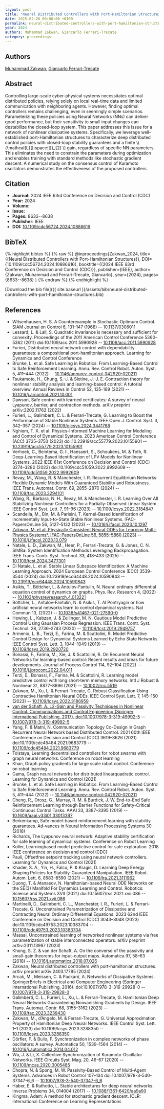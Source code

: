 ```yaml
---
layout: post
title: "Neural Distributed Controllers with Port-Hamiltonian Structures"
date: 2025-02-26 00:00:00 +0100
permalink: neural-distributed-controllers-with-port-hamiltonian-structures
year: 2024
authors: Muhammad Zakwan, Giancarlo Ferrari-Trecate
category: proceedings
---
```

 
## Authors
[Muhammad Zakwan](authors/muhammad-zakwan), [Giancarlo Ferrari-Trecate](authors/giancarlo-ferrari-trecate)
 
## Abstract
Controlling large-scale cyber-physical systems necessitates optimal distributed policies, relying solely on local real-time data and limited communication with neighboring agents. However, finding optimal controllers remains challenging, even in seemingly simple scenarios. Parameterizing these policies using Neural Networks (NNs) can deliver good performance, but their sensitivity to small input changes can destabilize the closed-loop system. This paper addresses this issue for a network of nonlinear dissipative systems. Specifically, we leverage well-established port-Hamiltonian structures to characterize deep distributed control policies with closed-loop stability guarantees and a finite \\( {\mathcal{L}[[:space:]]}_{2} \\) gain, regardless of specific NN parameters. This eliminates the need to constrain the parameters during optimization and enables training with standard methods like stochastic gradient descent. A numerical study on the consensus control of Kuramoto oscillators demonstrates the effectiveness of the proposed controllers.
 
## Citation
- **Journal:** 2024 IEEE 63rd Conference on Decision and Control (CDC)
- **Year:** 2024
- **Volume:** 
- **Issue:** 
- **Pages:** 8633--8638
- **Publisher:** IEEE
- **DOI:** [10.1109/cdc56724.2024.10886616](https://doi.org/10.1109/cdc56724.2024.10886616)
 
## BibTeX
{% highlight bibtex %}
{% raw %}
@inproceedings{Zakwan_2024,
  title={{Neural Distributed Controllers with Port-Hamiltonian Structures}},
  DOI={10.1109/cdc56724.2024.10886616},
  booktitle={{2024 IEEE 63rd Conference on Decision and Control (CDC)}},
  publisher={IEEE},
  author={Zakwan, Muhammad and Ferrari-Trecate, Giancarlo},
  year={2024},
  pages={8633--8638}
}
{% endraw %}
{% endhighlight %}
 
[Download the bib file]({{ site.baseurl }}/assets/bib/neural-distributed-controllers-with-port-hamiltonian-structures.bib)
 
## References
- Witsenhausen, H. S. A Counterexample in Stochastic Optimum Control. SIAM Journal on Control 6, 131–147 (1968) -- [10.1137/0306011](https://doi.org/10.1137/0306011)
- Lessard, L. & Lall, S. Quadratic invariance is necessary and sufficient for convexity. Proceedings of the 2011 American Control Conference 5360–5362 (2011) doi:10.1109/acc.2011.5990928 -- [10.1109/acc.2011.5990928](https://doi.org/10.1109/acc.2011.5990928)
- Furieri, Distributed neural network control with dependability guarantees: a compositional port-hamiltonian approach. Learning for Dynamics and Control Conference
- Brunke, L. et al. Safe Learning in Robotics: From Learning-Based Control to Safe Reinforcement Learning. Annu. Rev. Control Robot. Auton. Syst. 5, 411–444 (2022) -- [10.1146/annurev-control-042920-020211](https://doi.org/10.1146/annurev-control-042920-020211)
- Tsukamoto, H., Chung, S.-J. & Slotine, J.-J. E. Contraction theory for nonlinear stability analysis and learning-based control: A tutorial overview. Annual Reviews in Control 52, 135–169 (2021) -- [10.1016/j.arcontrol.2021.10.001](https://doi.org/10.1016/j.arcontrol.2021.10.001)
- Dawson, Safe control with learned certificates: A survey of neural Lyapunov, barrier, and contraction methods. arXiv preprint arXiv:2202.11762 (2022)
- Furieri, L., Galimberti, C. L. & Ferrari-Trecate, G. Learning to Boost the Performance of Stable Nonlinear Systems. IEEE Open J. Control. Syst. 3, 342–357 (2024) -- [10.1109/ojcsys.2024.3441768](https://doi.org/10.1109/ojcsys.2024.3441768)
- Nghiem, T. X. et al. Physics-Informed Machine Learning for Modeling and Control of Dynamical Systems. 2023 American Control Conference (ACC) 3735–3750 (2023) doi:10.23919/acc55779.2023.10155901 -- [10.23919/acc55779.2023.10155901](https://doi.org/10.23919/acc55779.2023.10155901)
- Verhoek, C., Beintema, G. I., Haesaert, S., Schoukens, M. & Toth, R. Deep-Learning-Based Identification of LPV Models for Nonlinear Systems. 2022 IEEE 61st Conference on Decision and Control (CDC) 3274–3280 (2022) doi:10.1109/cdc51059.2022.9992609 -- [10.1109/cdc51059.2022.9992609](https://doi.org/10.1109/cdc51059.2022.9992609)
- Revay, M., Wang, R. & Manchester, I. R. Recurrent Equilibrium Networks: Flexible Dynamic Models With Guaranteed Stability and Robustness. IEEE Trans. Automat. Contr. 69, 2855–2870 (2024) -- [10.1109/tac.2023.3294101](https://doi.org/10.1109/tac.2023.3294101)
- Wang, R., Barbara, N. H., Revay, M. & Manchester, I. R. Learning Over All Stabilizing Nonlinear Controllers for a Partially-Observed Linear System. IEEE Control Syst. Lett. 7, 91–96 (2023) -- [10.1109/lcsys.2022.3184847](https://doi.org/10.1109/lcsys.2022.3184847)
- Scandella, M., Bin, M. & Parisini, T. Kernel-Based Identification of Incrementally Input-to-State Stable Nonlinear Systems. IFAC-PapersOnLine 56, 5127–5132 (2023) -- [10.1016/j.ifacol.2023.10.1297](https://doi.org/10.1016/j.ifacol.2023.10.1297)
- [Zakwan, M. et al. Physically Consistent Neural ODEs for Learning Multi-Physics Systems*. IFAC-PapersOnLine 56, 5855–5860 (2023)](physically-consistent-neural-odes-for-learning-multi-physics-systems) -- [10.1016/j.ifacol.2023.10.079](https://doi.org/10.1016/j.ifacol.2023.10.079)
- Natale, L. D., Zakwan, M., Heer, P., Ferrari-Trecate, G. & Jones, C. N. SIMBa: System Identification Methods Leveraging Backpropagation. IEEE Trans. Contr. Syst. Technol. 33, 418–433 (2025) -- [10.1109/tcst.2024.3477301](https://doi.org/10.1109/tcst.2024.3477301)
- Di Natale, L. et al. Stable Linear Subspace Identification: A Machine Learning Approach. 2024 European Control Conference (ECC) 3539–3544 (2024) doi:10.23919/ecc64448.2024.10590843 -- [10.23919/ecc64448.2024.10590843](https://doi.org/10.23919/ecc64448.2024.10590843)
- Asikis, T., Böttcher, L. & Antulov-Fantulin, N. Neural ordinary differential equation control of dynamics on graphs. Phys. Rev. Research 4, (2022) -- [10.1103/physrevresearch.4.013221](https://doi.org/10.1103/physrevresearch.4.013221)
- Böttcher, L., Antulov-Fantulin, N. & Asikis, T. AI Pontryagin or how artificial neural networks learn to control dynamical systems. Nat Commun 13, (2022) -- [10.1038/s41467-021-27590-0](https://doi.org/10.1038/s41467-021-27590-0)
- Hewing, L., Kabzan, J. & Zeilinger, M. N. Cautious Model Predictive Control Using Gaussian Process Regression. IEEE Trans. Contr. Syst. Technol. 28, 2736–2743 (2020) -- [10.1109/tcst.2019.2949757](https://doi.org/10.1109/tcst.2019.2949757)
- Armenio, L. B., Terzi, E., Farina, M. & Scattolini, R. Model Predictive Control Design for Dynamical Systems Learned by Echo State Networks. IEEE Control Syst. Lett. 3, 1044–1049 (2019) -- [10.1109/lcsys.2019.2920720](https://doi.org/10.1109/lcsys.2019.2920720)
- Bonassi, F., Farina, M., Xie, J. & Scattolini, R. On Recurrent Neural Networks for learning-based control: Recent results and ideas for future developments. Journal of Process Control 114, 92–104 (2022) -- [10.1016/j.jprocont.2022.04.011](https://doi.org/10.1016/j.jprocont.2022.04.011)
- Terzi, E., Bonassi, F., Farina, M. & Scattolini, R. Learning model predictive control with long short‐term memory networks. Intl J Robust &amp; Nonlinear 31, 8877–8896 (2021) -- [10.1002/rnc.5519](https://doi.org/10.1002/rnc.5519)
- Zakwan, M., Xu, L. & Ferrari-Trecate, G. Robust Classification Using Contractive Hamiltonian Neural ODEs. IEEE Control Syst. Lett. 7, 145–150 (2023) -- [10.1109/lcsys.2022.3186959](https://doi.org/10.1109/lcsys.2022.3186959)
- [van der Schaft, A. L2-Gain and Passivity Techniques in Nonlinear Control. Communications and Control Engineering (Springer International Publishing, 2017). doi:10.1007/978-3-319-49992-5](l2-gain-and-passivity-techniques-in-nonlinear-control) -- [10.1007/978-3-319-49992-5](https://doi.org/10.1007/978-3-319-49992-5)
- Yang, F. & Matni, N. Communication Topology Co-Design in Graph Recurrent Neural Network based Distributed Control. 2021 60th IEEE Conference on Decision and Control (CDC) 3619–3626 (2021) doi:10.1109/cdc45484.2021.9683779 -- [10.1109/cdc45484.2021.9683779](https://doi.org/10.1109/cdc45484.2021.9683779)
- Tolstaya, Learning decentralized controllers for robot swarms with graph neural networks. Conference on robot learning
- Khan, Graph policy gradients for large scale robot control. Conference on robot learning
- Gama, Graph neural networks for distributed linearquadratic control. Learning for Dynamics and Control (2021)
- Brunke, L. et al. Safe Learning in Robotics: From Learning-Based Control to Safe Reinforcement Learning. Annu. Rev. Control Robot. Auton. Syst. 5, 411–444 (2022) -- [10.1146/annurev-control-042920-020211](https://doi.org/10.1146/annurev-control-042920-020211)
- Cheng, R., Orosz, G., Murray, R. M. & Burdick, J. W. End-to-End Safe Reinforcement Learning through Barrier Functions for Safety-Critical Continuous Control Tasks. AAAI 33, 3387–3395 (2019) -- [10.1609/aaai.v33i01.33013387](https://doi.org/10.1609/aaai.v33i01.33013387)
- Berkenkamp, Safe model-based reinforcement learning with stability guarantees. Ad-vances in Neural Information Processing Systems 30 (2018)
- Richards, The Lyapunov neural network: Adaptive stability certification for safe learning of dynamical systems. Conference on Robot Learning
- Koller, Learningbased model predictive control for safe exploration. 2018 IEEE conference on decision and control (CDC)
- Pauli, Offsetfree setpoint tracking using neural network controllers. Learning for Dynamics and Control (2021)
- Khader, S. A., Yin, H., Falco, P. & Kragic, D. Learning Deep Energy Shaping Policies for Stability-Guaranteed Manipulation. IEEE Robot. Autom. Lett. 6, 8583–8590 (2021) -- [10.1109/lra.2021.3111962](https://doi.org/10.1109/lra.2021.3111962)
- Duong, T. & Atanasov, N. Hamiltonian-based Neural ODE Networks on the SE(3) Manifold For Dynamics Learning and Control. Robotics: Science and Systems XVII (2021) doi:10.15607/rss.2021.xvii.086 -- [10.15607/rss.2021.xvii.086](https://doi.org/10.15607/rss.2021.xvii.086)
- Martinelli, D., Galimberti, C. L., Manchester, I. R., Furieri, L. & Ferrari-Trecate, G. Unconstrained Parametrization of Dissipative and Contracting Neural Ordinary Differential Equations. 2023 62nd IEEE Conference on Decision and Control (CDC) 3043–3048 (2023) doi:10.1109/cdc49753.2023.10383704 -- [10.1109/cdc49753.2023.10383704](https://doi.org/10.1109/cdc49753.2023.10383704)
- Massai, Unconstrained learning of networked nonlinear systems via free parametrization of stable interconnected operators. arXiv preprint arXiv:2311.13967 (2023)
- Khong, S. Z. & van der Schaft, A. On the converse of the passivity and small-gain theorems for input–output maps. Automatica 97, 58–63 (2018) -- [10.1016/j.automatica.2018.07.026](https://doi.org/10.1016/j.automatica.2018.07.026)
- Zakwan, Neural distributed controllers with port-hamiltonian structures. arXiv preprint arXiv:2403.17785 (2024)
- Arcak, M., Meissen, C. & Packard, A. Networks of Dissipative Systems. SpringerBriefs in Electrical and Computer Engineering (Springer International Publishing, 2016). doi:10.1007/978-3-319-29928-0 -- [10.1007/978-3-319-29928-0](https://doi.org/10.1007/978-3-319-29928-0)
- Galimberti, C. L., Furieri, L., Xu, L. & Ferrari-Trecate, G. Hamiltonian Deep Neural Networks Guaranteeing Nonvanishing Gradients by Design. IEEE Trans. Automat. Contr. 68, 3155–3162 (2023) -- [10.1109/tac.2023.3239430](https://doi.org/10.1109/tac.2023.3239430)
- Zakwan, M., d’Angelo, M. & Ferrari-Trecate, G. Universal Approximation Property of Hamiltonian Deep Neural Networks. IEEE Control Syst. Lett. 1–1 (2023) doi:10.1109/lcsys.2023.3288350 -- [10.1109/lcsys.2023.3288350](https://doi.org/10.1109/lcsys.2023.3288350)
- Dörfler, F. & Bullo, F. Synchronization in complex networks of phase oscillators: A survey. Automatica 50, 1539–1564 (2014) -- [10.1016/j.automatica.2014.04.012](https://doi.org/10.1016/j.automatica.2014.04.012)
- Wu, J. & Li, X. Collective Synchronization of Kuramoto-Oscillator Networks. IEEE Circuits Syst. Mag. 20, 46–67 (2020) -- [10.1109/mcas.2020.3005485](https://doi.org/10.1109/mcas.2020.3005485)
- Chopra, N. & Spong, M. W. Passivity-Based Control of Multi-Agent Systems. Advances in Robot Control 107–134 doi:10.1007/978-3-540-37347-6_6 -- [10.1007/978-3-540-37347-6_6](https://doi.org/10.1007/978-3-540-37347-6_6)
- Haber, E. & Ruthotto, L. Stable architectures for deep neural networks. Inverse Problems 34, 014004 (2017) -- [10.1088/1361-6420/aa9a90](https://doi.org/10.1088/1361-6420/aa9a90)
- Kingma, Adam: A method for stochastic gradient descent. ICLR: International Conference on Learning Representations

